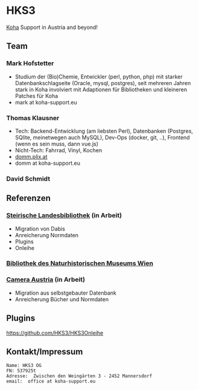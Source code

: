 # HKS3

[Koha](https://koha-community.org/) Support in Austria and beyond!

## Team

### Mark Hofstetter

* Studium der (Bio)Chemie, Entwickler (perl, python, php) mit starker Datenbankschlagseite (Oracle, mysql, postgres), seit mehreren Jahren stark in Koha involviert mit Adaptionen für Bibliotheken und kleineren Patches für Koha
* mark at koha-support.eu

### Thomas Klausner

* Tech: Backend-Entwicklung (am liebsten Perl), Datenbanken (Postgres, SQlite, meinetwegen auch MySQL), Dev-Ops (docker, git, ..), Frontend (wenn es sein muss, dann vue.js)
* Nicht-Tech: Fahrrad, Vinyl, Kochen
* [domm.plix.at](https://domm.plix.at)
* domm at koha-support.eu

### David Schmidt

## Referenzen

### [Steirische Landesbibliothek](https://www.landesbibliothek.steiermark.at/) (in Arbeit)

* Migration von Dabis
* Anreicherung Normdaten
* Plugins
* Onleihe

### [Bibliothek des Naturhistorischen Museums Wien](https://www.nhm-wien.ac.at/museum/bibliotheken)

### [Camera Austria](https://camera-austria.at/bibliothek/) (in Arbeit)

* Migration aus selbstgebauter Datenbank
* Anreicherung Bücher und Normdaten

## Plugins

https://github.com/HKS3/HKS3Onleihe

## Kontakt/Impressum

```
Name: HKS3 OG
FN: 537925t 
Adresse:  Zwischen den Weingärten 3 - 2452 Mannersdorf          
email:  office at koha-support.eu
```
